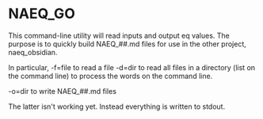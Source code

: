 # NAEQ_GO

This command-line utility will read inputs and output eq values. The purpose is to quickly build NAEQ_##.md files for use in the other project, naeq_obsidian. 

In particular,
-f=file to read a file
-d=dir  to read all files in a directory
(list on the command line) to process the words on the command line.

-o=dir to write NAEQ_##.md files

The latter isn't working yet. Instead everything is written to stdout.
